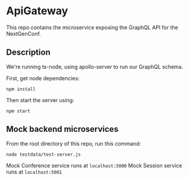 # ApiGateway

This repo contains the microservice exposing the GraphQL API for the NextGenConf.

## Description

We're running ts-node, using apollo-server to run our GraphQL schema.

First, get node dependencies:
```
npm install
```

Then start the server using:
```
npm start
```

## Mock backend microservices


From the root directory of this repo, run this command:

```sh
node testdata/test-server.js
```

Mock Conference service runs at `localhost:5000`
Mock Session service runs at `localhost:5001`
